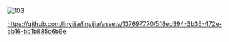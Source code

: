 ![103](https://github.com/linyijia/linyijia/assets/137697770/f22c94dd-648f-4cdd-bdf1-65fe06e15dd9)


https://github.com/linyijia/linyijia/assets/137697770/518ed394-3b36-472e-bb16-bb1b885c6b9e

